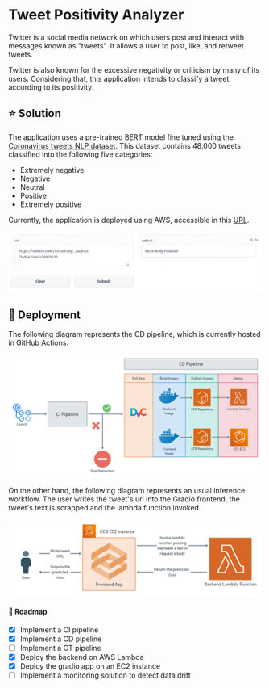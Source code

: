 # Tweet Positivity Analyzer
Twitter is a social media network on which users post and interact with messages known as "tweets". It allows a user to post, like, and retweet tweets. 

Twitter is also known for the excessive negativity or criticism by many of its users. Considering that, this application intends to classify a tweet according to its positivity.  

## :star: Solution

The application uses a pre-trained BERT model fine tuned using the [Coronavirus tweets NLP dataset](https://www.kaggle.com/datasets/datatattle/covid-19-nlp-text-classification). This dataset contains 48.000 tweets classified into the following five categories:

- Extremely negative
- Negative
- Neutral
- Positive
- Extremely positive

Currently, the application is deployed using AWS, accessible in this [URL](http://ec2-54-217-182-196.eu-west-1.compute.amazonaws.com:8500/).

<img src="docs/hfspaces.png" alt="hfspaces" style="zoom:67%;" />

## 🎥 Deployment

The following diagram represents the CD pipeline, which is currently hosted in GitHub Actions.

![CD_pipeline](docs/CD_pipeline.png)

On the other hand, the following diagram represents an usual inference workflow. The user writes the tweet's url into the  Gradio frontend, the tweet's text is scrapped and the lambda function invoked.

<img src="docs/Inference.png" alt="Inference" style="zoom:67%;" />



#### :red_car: Roadmap

- [X] Implement a CI pipeline
- [X] Implement a CD pipeline
- [ ] Implement a CT pipeline
- [X] Deploy the backend on AWS Lambda
- [X] Deploy the gradio app on an EC2 instance
- [ ] Implement a monitoring solution to detect data drift
